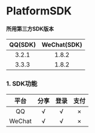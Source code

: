 # PlatformSDK

#### 所用第三方SDK版本
| QQ(SDK) | WeChat(SDK) |
|:----------------------------:|:----------------------------:|
| 3.2.1 | 1.8.2 |
| 3.3.3 | 1.8.2 |

### 1. SDK功能
| 平台 | 分享 | 登录 | 支付 |
|:--------------------:|:---------------------------:|:----------------------------:|:----------------------------:|
| QQ | √ | √ | × |
| WeChat | √ | √ | × |
